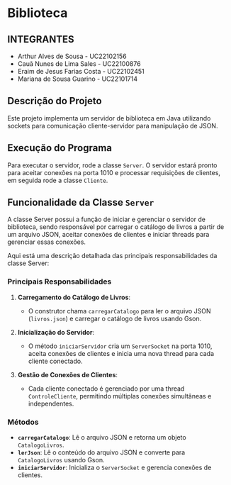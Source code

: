 # Biblioteca

## INTEGRANTES
- Arthur Alves de Sousa - UC22102156 
- Cauã Nunes de Lima Sales - UC22100876
- Eraim de Jesus Farias Costa - UC22102451 
- Mariana de Sousa Guarino - UC22101714

## Descrição do Projeto
Este projeto implementa um servidor de biblioteca em Java utilizando sockets para comunicação cliente-servidor para manipulação de JSON.

## Execução do Programa
Para executar o servidor, rode a classe `Server`. O servidor estará pronto para aceitar conexões na porta 1010 e processar requisições de clientes, em seguida rode a classe `Cliente`.

## Funcionalidade da Classe `Server`
A classe Server possui a função de iniciar e gerenciar o servidor de biblioteca, sendo responsável por carregar o catálogo de livros a partir de um arquivo JSON, aceitar conexões de clientes e iniciar threads para gerenciar essas conexões.

Aqui está uma descrição detalhada das principais responsabilidades da classe Server:

### Principais Responsabilidades
1. **Carregamento do Catálogo de Livros**:
   - O construtor chama `carregarCatalogo` para ler o arquivo JSON (`livros.json`) e carregar o catálogo de livros usando Gson.

2. **Inicialização do Servidor**:
   - O método `iniciarServidor` cria um `ServerSocket` na porta 1010, aceita conexões de clientes e inicia uma nova thread para cada cliente conectado.

3. **Gestão de Conexões de Clientes**:
   - Cada cliente conectado é gerenciado por uma thread `ControleCliente`, permitindo múltiplas conexões simultâneas e independentes.

### Métodos
- **`carregarCatalogo`**: Lê o arquivo JSON e retorna um objeto `CatalogoLivros`.
- **`lerJson`**: Lê o conteúdo do arquivo JSON e converte para `CatalogoLivros` usando Gson.
- **`iniciarServidor`**: Inicializa o `ServerSocket` e gerencia conexões de clientes.

